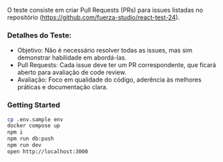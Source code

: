 O teste consiste em criar Pull Requests (PRs) para issues listadas no repositório (https://github.com/fuerza-studio/react-test-24).

### Detalhes do Teste:
- Objetivo: Não é necessário resolver todas as issues, mas sim demonstrar habilidade em abordá-las.
- Pull Requests: Cada issue deve ter um PR correspondente, que ficará aberto para avaliação de code review.
- Avaliação: Foco em qualidade do código, aderência às melhores práticas e documentação clara.

### Getting Started

```bash
cp .env.sample env
docker compose up
npm i
npm run db:push
npm run dev
open http://localhost:3000
```

